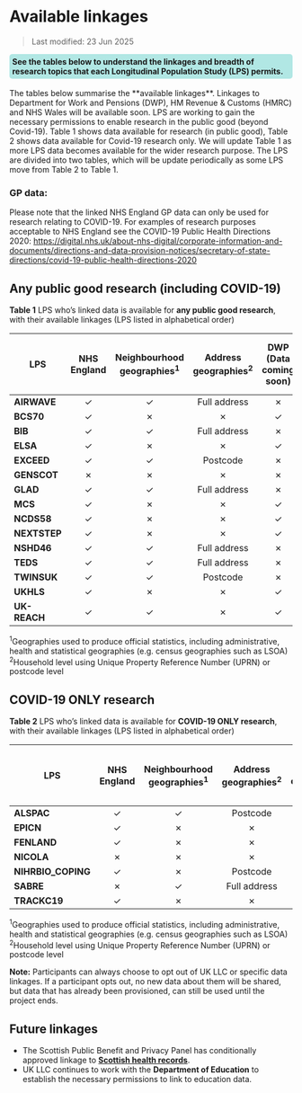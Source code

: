 # Available linkages
>Last modified: 23 Jun 2025

<div style="background-color: rgba(0, 178, 169, 0.3); padding: 5px; border-radius: 5px;"><strong>See the tables below to understand the linkages and breadth of research topics that each Longitudinal Population Study (LPS) permits.</strong></div>  
<br>
The tables below summarise the **available linkages**. Linkages to Department for Work and Pensions (DWP), HM Revenue & Customs (HMRC) and NHS Wales  will be available soon. 
LPS are working to gain the necessary permissions to enable research in the public good (beyond Covid-19). Table 1 shows data available for research (in public good), Table 2 shows data available for Covid-19 research only. We will update Table 1 as more LPS data becomes available for the wider research purpose. The LPS are divided into two tables, which will be update periodically as some LPS move from Table 2 to Table 1. 

### GP data:

Please note that the linked NHS England GP data can only be used for research relating  to COVID-19. For examples of research purposes acceptable to NHS England see the COVID-19 Public Health Directions 2020: https://digital.nhs.uk/about-nhs-digital/corporate-information-and-documents/directions-and-data-provision-notices/secretary-of-state-directions/covid-19-public-health-directions-2020  
## Any public good research (including COVID-19)

**Table 1** LPS who’s linked data is available for **any public good research**, with their available linkages (LPS listed in alphabetical order)

|**LPS**|**NHS England**|**Neighbourhood geographies<sup>1</sup>**|**Address geographies<sup>2</sup>**|**DWP** (Data coming soon)|**HMRC** (Data coming soon)|**NHS Wales** (Data coming soon)|
|---|:---:|:---:|:---:|:---:|:---:|:---:|
|**AIRWAVE**|✓|✓|Full address|✗|✗|✗|
|**BCS70**|✓|✗|✗|✓|✓|✓|
|**BIB**|✓|✓|Full address|✗|✗|✓|
|**ELSA**|✓|✗|✗|✓|✓|✗|
|**EXCEED**|✓|✓|Postcode|✗|✗|✓|
|**GENSCOT**|✗|✗|✗|✗|✗|✗|
|**GLAD**|✓|✓|Full address|✗|✗|✓|
|**MCS**|✓|✗|✗|✓|✓|✓|
|**NCDS58**|✓|✗|✗|✓|✓|✓|
|**NEXTSTEP**|✓|✗|✗|✓|✓|✓|
|**NSHD46**|✓|✓|Full address|✗|✗|✗|
|**TEDS**|✓|✓|Full address|✗|✗|✗|
|**TWINSUK**|✓|✓|Postcode|✗|✗|✗|
|**UKHLS**|✓|✗|✗|✓|✓|✓|
|**UK-REACH**|✓|✓|✗|✓|✓|✓|

<sup>1</sup>Geographies used to produce official statistics, including administrative, health and statistical geographies (e.g. census geographies such as LSOA)  
<sup>2</sup>Household level using Unique Property Reference Number (UPRN) or postcode level

## COVID-19 ONLY research 

**Table 2** LPS who’s linked data is available for **COVID-19 ONLY research**, with their available linkages (LPS listed in alphabetical order)

|**LPS**|**NHS England**|**Neighbourhood geographies<sup>1</sup>**|**Address geographies<sup>2</sup>**|**DWP** (Data coming soon)|**HMRC** (Data coming soon)|**NHS Wales** (Data coming soon)|
|---|:---:|:---:|:---:|:---:|:---:|:---:|
|**ALSPAC**|✓|✓|Postcode|✓|✓|✓|
|**EPICN**|✓|✗|✗|✗|✗|✗|
|**FENLAND**|✓|✗|✗|✗|✗|✓|
|**NICOLA**|✗|✗|✗|✗|✗|✗|
|**NIHRBIO_COPING**|✓|✗|Postcode|✗|✗|✓|
|**SABRE**|✗|✓|Full address|✗|✗|✗|
|**TRACKC19**|✓|✗|✗|✗|✗|✓|

<sup>1</sup>Geographies used to produce official statistics, including administrative, health and statistical geographies (e.g. census geographies such as LSOA)  
<sup>2</sup>Household level using Unique Property Reference Number (UPRN) or postcode level

**Note:** Participants can always choose to opt out of UK LLC or specific data linkages. If a participant opts out, no new data about them will be shared, but  data that has already been provisioned, can still be used until the project ends.

## Future linkages

* The Scottish Public Benefit and Privacy Panel has conditionally approved linkage to [**Scottish health records**](../linked_health_data/NHS_Scotland/NHSS_intro.md). 
* UK LLC continues to work with the **Department of Education** to establish the necessary permissions to link to education data.

